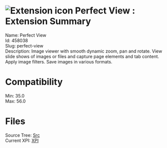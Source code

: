 # ![Extension icon](https://addons.thunderbird.net/user-media/addon_icons/458/458038-64.png?modified=1509808765) Perfect View : Extension Summary

Name: Perfect View  
Id: 458038  
Slug: perfect-view  
Description: Image viewer with smooth dynamic zoom, pan and rotate. View slide shows of images or files and capture page elements and tab content. Apply image filters. Save images in various formats.
  

# Compatibility
Min: 35.0  
Max: 56.0  

# Files

Source Tree: [Src](C:/Dev/Thunderbird/ThunderKdB/xall/xOther/458038-perfect-view/src)  
Current XPI: [XPI](C:/Dev/Thunderbird/ThunderKdB/xall/xOther/458038-perfect-view/xpi)  



